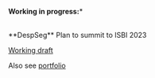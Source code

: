 **Working in progress:***

<br>
**DespSeg**
Plan to summit to ISBI 2023

[Working draft](https://tianyiye98.github.io/page/files/Retina_Vessel_Image_Segmentation_Final.pdf)

Also see [portfolio](https://tianyiye98.github.io/page/portfolio/DespSeg)
